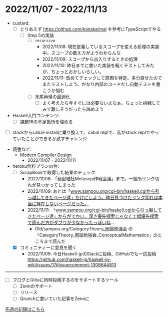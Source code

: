 # 2022/11/07 - 2022/11/13

- custard:
    - [ ] とりあえず <https://github.com/kanaka/mal> を参考にTypeScriptでやる
        - [ ] Step 5の実装
            - [ ] `recursive`
                - 2022/11/08: 現在定義しているスコープを変える処理の実装中。スコープの数え方がようわからんな
                - 2022/11/09: スコープから出入りするときの処理
                - 2022/11/10: 昨日までに書いた実装を軽くテストしてみたが、ちょっとおかしいらしい。
                - 2022/11/11: 改めてチェックして原因を特定。多分直せたのでまたテストしよう。かなり内部のコードだし自動テストを書こうか悩む
            - [ ] 末尾再帰の最適化
                - [ ] よく考えたら今すぐには必要ないよなぁ。ちょっと挑戦してみて難しそうだったら諦めよう
- Haskell入門コンテンツ:
    - [ ] 課題16の不足箇所を埋める
- [ ] stackからcabal-installに乗り換えて、cabal replで、私がstack replでやっていたことができるか試すチャレンジ
- 読書など:
    - [Modern Compiler Design](https://www.springer.com/jp/book/9781461446989)
        - 2022/11/07 - 2022/11/11
- heroku無料プランの件:
    - [ ] ScrapBookで取得した結果のチェック
        - 2022/11/08: 「秘密結社Metasepi作戦会議」まで。一箇所リンク切れが見つかってしまった
        - 2022/11/09: あとは「www.sampou.org/cgi-bin/haskell.cgiから引っ越してきたページ達」だけにしよう。昨日見つけたリンク切れは本当に存在しないページだった。
        - 2022/11/11: 「www.sampou.org/cgi-bin/haskell.cgiから引っ越してきたページ達」からがでかい。深さ優先探索じゃなくて幅優先探索で読んだ方がダブりが少なかったっぽいね...
            - Old/sampou.org/CategoryTheory_圏論勉強会 の「CategoryTheory_圏論勉強会_ConceptualMathematics」のところまで読んだ
    - [x] コミュニティーに意見を聞く
        - 2022/11/09: 今日Haskell-jpのSlackに投稿、GitHubでも一応投稿 <https://github.com/haskell-jp/haskell-jp-wiki/issues/17#issuecomment-1308644813>

------

- [ ] ブログとQiitaに同時投稿するのをサポートするツール
    - [ ] Zennのサポート
    - [ ] リリース
    - [ ] Qrunchに書いていた記事をZennに

[先週の記録はこちら](https://github.com/igrep/daily-commits/blob/06a695a248cc36f8829df3ec215f92700b13c53b/yesterday.md)
